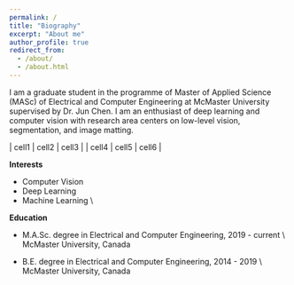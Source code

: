 ```yaml
---
permalink: /
title: "Biography"
excerpt: "About me"
author_profile: true
redirect_from: 
  - /about/
  - /about.html
---
```

I am a graduate student in the programme of Master of Applied Science (MASc) of Electrical and Computer Engineering at McMaster University supervised by Dr. Jun Chen. I am an enthusiast of deep learning and computer vision with research area centers on low-level vision, segmentation, and image matting.


| cell1   | cell2   | cell3   |
| cell4   | cell5   | cell6   |

**Interests**
* Computer Vision
* Deep Learning
* Machine Learning \\

**Education**
* M.A.Sc. degree in Electrical and Computer Engineering, 2019 - current \\
  McMaster University, Canada

* B.E. degree in Electrical and Computer Engineering, 2014 - 2019 \\
  McMaster University, Canada

